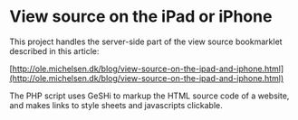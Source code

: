# View source on the iPad or iPhone

This project handles the server-side part of the view source bookmarklet described in this article:

[http://ole.michelsen.dk/blog/view-source-on-the-ipad-and-iphone.html](http://ole.michelsen.dk/blog/view-source-on-the-ipad-and-iphone.html)

The PHP script uses GeSHi to markup the HTML source code of a website, and makes links to style sheets and javascripts clickable.
